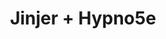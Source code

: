 ---
layout: post
category: concert
title: Jinjer + Hypno5e
artists: 
- Jinjer
- Hypno5e
place: 
- L'Aéronef
country: France
city: Lille
---